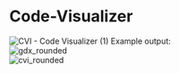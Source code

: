 # Code-Visualizer
![CVI - Code Visualizer (1)](https://github.com/GNU-Szmelc/Code-Visualizer/assets/95081005/36d9b16f-dcaf-45ce-a26d-6d5fa147f49f)
Example output: \
![gdx_rounded](https://github.com/GNU-Szmelc/Code-Visualizer/assets/95081005/1d69375a-5918-43d2-bace-9b2d3bff3258) \
![cvi_rounded](https://github.com/GNU-Szmelc/Code-Visualizer/assets/95081005/a71dc6fb-7692-44b8-adf9-b7bb273596c2)

